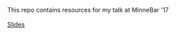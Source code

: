 This repo contains resources for my talk at MinneBar '17<br />
<br />
[Slides](https://drive.google.com/open?id=1DsdpUgMz4eeu6bGBlagTCrlOqxEMsm6yCN7Px-5nHvI)

